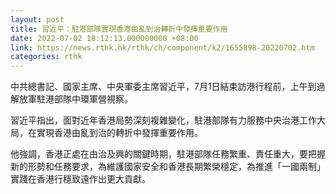 ```yaml
---
layout: post
title: 習近平：駐港部隊實現香港由亂到治轉折中發揮重要作用
date: 2022-07-02 18:12:13.000000000 +08:00
link: https://news.rthk.hk/rthk/ch/component/k2/1655898-20220702.htm
categories: rthk
---
```


中共總書記、國家主席、中央軍委主席習近平，7月1日結束訪港行程前，上午到過解放軍駐港部隊中環軍營視察。

習近平指出，面對近年香港局勢深刻複雜變化，駐港部隊有力服務中央治港工作大局，在實現香港由亂到治的轉折中發揮重要作用。

他強調，香港正處在由治及興的關鍵時期，駐港部隊任務繁重、責任重大，要把握新的形勢和任務要求，為維護國家安全和香港長期繁榮穩定，為推進「一國兩制」實踐在香港行穩致遠作出更大貢獻。
